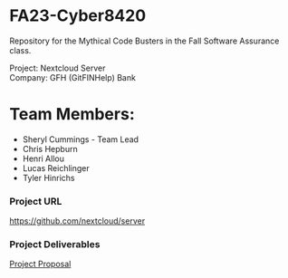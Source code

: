 # FA23-Cyber8420
 Repository for the Mythical Code Busters in the Fall Software Assurance class.
 
 Project: Nextcloud Server  
 Company: GFH (GitFINHelp) Bank  

 
 # Team Members:  
 * Sheryl Cummings - Team Lead  
 * Chris Hepburn  
 * Henri Allou  
 * Lucas Reichlinger  
 * Tyler Hinrichs

### Project URL

https://github.com/nextcloud/server

### Project Deliverables

[Project Proposal](https://github.com/Hinrichsta/FA23-Cyber8420/blob/main/Project%20Proposal/Proposal.md)
